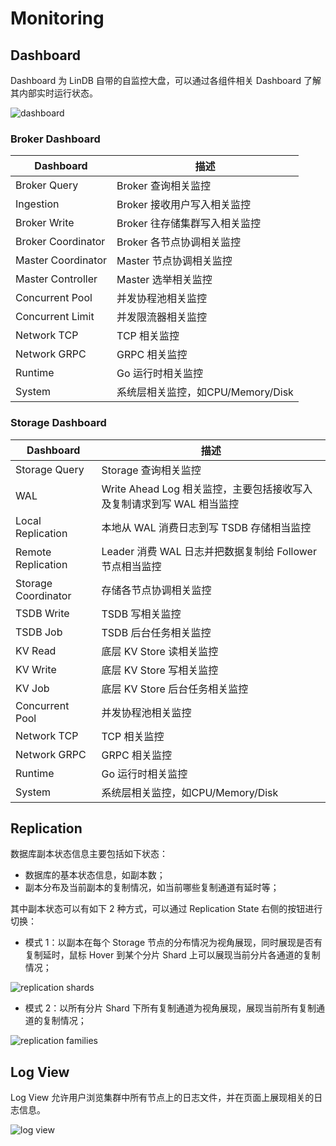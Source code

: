 # Monitoring

## Dashboard

Dashboard 为 LinDB 自带的自监控大盘，可以通过各组件相关 Dashboard 了解其内部实时运行状态。

<image-window>

![dashboard](@images/guide/admin_ui/dashboard.png)
</image-window>

### Broker Dashboard

|  Dashboard  | 描述 |
|  ----  | ----  |
| Broker Query | Broker 查询相关监控 |
| Ingestion | Broker 接收用户写入相关监控 |
| Broker Write | Broker 往存储集群写入相关监控 |
| Broker Coordinator | Broker 各节点协调相关监控 |
| Master Coordinator | Master 节点协调相关监控 |
| Master Controller | Master 选举相关监控 |
| Concurrent Pool | 并发协程池相关监控 |
| Concurrent Limit | 并发限流器相关监控 |
| Network TCP | TCP 相关监控 |
| Network GRPC | GRPC 相关监控 |
| Runtime | Go 运行时相关监控 |
| System | 系统层相关监控，如CPU/Memory/Disk |

### Storage Dashboard

|  Dashboard  | 描述 |
|  ----  | ----  |
| Storage Query | Storage 查询相关监控 |
| WAL | Write Ahead Log 相关监控，主要包括接收写入及复制请求到写 WAL 相当监控 |
| Local Replication | 本地从 WAL 消费日志到写 TSDB 存储相当监控 |
| Remote Replication | Leader 消费 WAL 日志并把数据复制给 Follower 节点相当监控 |
| Storage Coordinator | 存储各节点协调相关监控 |
| TSDB Write | TSDB 写相关监控 |
| TSDB Job | TSDB 后台任务相关监控 |
| KV Read | 底层 KV Store 读相关监控 |
| KV Write | 底层 KV Store 写相关监控 |
| KV Job | 底层 KV Store 后台任务相关监控 |
| Concurrent Pool | 并发协程池相关监控 |
| Network TCP | TCP 相关监控 |
| Network GRPC | GRPC 相关监控 |
| Runtime | Go 运行时相关监控 |
| System | 系统层相关监控，如CPU/Memory/Disk |

## Replication

数据库副本状态信息主要包括如下状态：
- 数据库的基本状态信息，如副本数；
- 副本分布及当前副本的复制情况，如当前哪些复制通道有延时等；

其中副本状态可以有如下 2 种方式，可以通过 Replication State 右侧的按钮进行切换：
- 模式 1：以副本在每个 Storage 节点的分布情况为视角展现，同时展现是否有复制延时，鼠标 Hover 到某个分片 Shard 上可以展现当前分片各通道的复制情况；

<image-window>

![replication shards](@images/guide/admin_ui/replication_shards.png)
</image-window>

- 模式 2：以所有分片 Shard 下所有复制通道为视角展现，展现当前所有复制通道的复制情况；

<image-window>

![replication families](@images/guide/admin_ui/replication_families.png)
</image-window>

## Log View

Log View 允许用户浏览集群中所有节点上的日志文件，并在页面上展现相关的日志信息。

<image-window>

![log view](@images/guide/admin_ui/log_view.png)
</image-window>